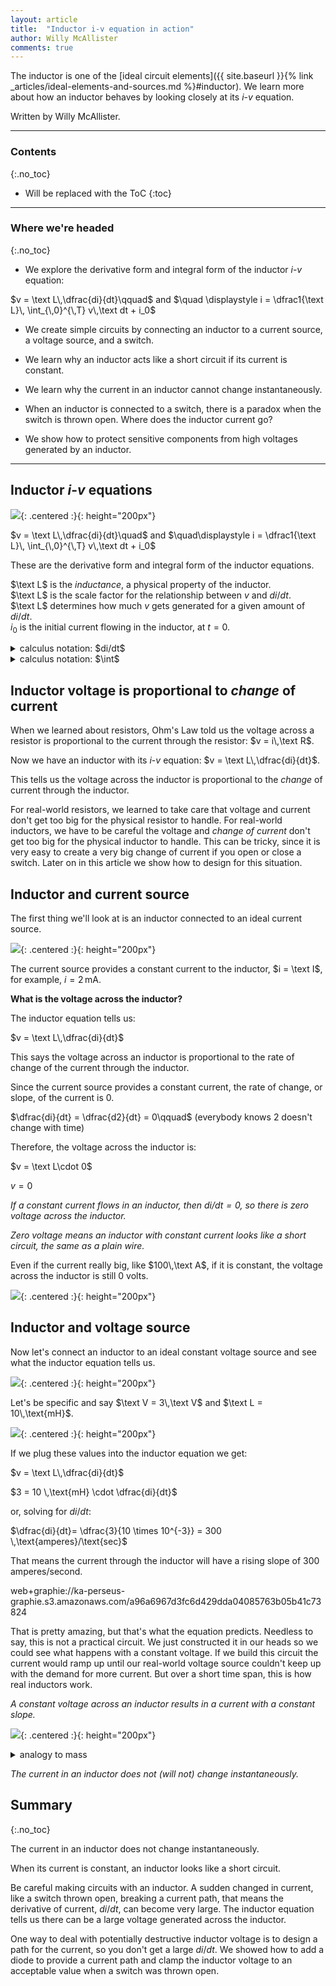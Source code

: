 ```yaml
---
layout: article
title:  "Inductor i-v equation in action"
author: Willy McAllister
comments: true
---
```


The inductor is one of the [ideal circuit elements]({{ site.baseurl }}{% link _articles/ideal-elements-and-sources.md %}#inductor). We learn more about how an inductor behaves by looking closely at its $i$-$v$ equation.

Written by Willy McAllister.

----

### Contents
{:.no_toc}

* Will be replaced with the ToC
{:toc}

----

### Where we're headed 
{:.no_toc}

* We explore the derivative form and integral form of the inductor $i$-$v$ equation:

$v = \text L\,\dfrac{di}{dt}\qquad$ and $\quad \displaystyle i = \dfrac1{\text L}\, \int_{\,0}^{\,T} v\,\text dt + i_0$

* We create simple circuits by connecting an inductor to a current source, a voltage source, and a switch. 

* We learn why an inductor acts like a short circuit if its current is constant.

* We learn why the current in an inductor cannot change instantaneously.

* When an inductor is connected to a switch, there is a paradox when the switch is thrown open. Where does the inductor current go? 

* We show how to protect sensitive components from high voltages generated by an inductor.

---

## Inductor $i$-$v$ equations

![](https://ka-perseus-images.s3.amazonaws.com/88daa30b2015bbaab75bc94874bdeab712104f74.svg){: .centered :}{: height="200px"}

$v = \text L\,\dfrac{di}{dt}\quad$ and $\quad\displaystyle i = \dfrac1{\text L}\, \int_{\,0}^{\,T} v\,\text dt + i_0$    

These are the derivative form and integral form of the inductor  equations.

$\text L$ is the *inductance*, a physical property of the inductor.  
$\text L$ is the scale factor for the relationship between $v$ and $di/dt$.  
$\text L$ determines how much $v$ gets generated for a given amount of $di/dt$.  
$i_0$ is the initial current flowing in the inductor, at $t=0$. 

<details>
<summary>calculus notation: $di/dt$</summary>
<p>$v = \text L\,\dfrac{di}{dt}$</p>

<p>$d$ is calculus notation for 'differential', or "a tiny change in ...". For example, $dt$ means 'a tiny change in time'. When you see it in a ratio, like $di/dt$, that means, "a tiny change in $i$ (current) for each tiny change in time" An expression like $di/dt$ is called a <a href="https://www.khanacademy.org/math/ap-calculus-ab/ab-derivative-intro/ab-defining-derivative/v/calculus-derivatives-1-new-hd-version">derivative</a>. This derivative is the slope of current when it is plotted against time.</p>
</details>

<details>
<summary>calculus notation: $\int$ </summary>
<p>$\displaystyle i = \dfrac1{\text L}\, \int_{\,0}^{\,T} v\,\text dt + i_0$</p>

<p>The loopy $\int$ symbol is also from calculus. It is an <a href="https://www.khanacademy.org/math/ap-calculus-ab/ab-antiderivatives-ftc/ab-antiderivatives-intro/v/antiderivatives-and-indefinite-integrals">integral</a> sign. It's meaning is similar to the summation symbol $\Sigma$. In the inductor equation, the integral sign means you add up the voltage at every tiny interval of time, $dt$, starting at time $t=0$ and stopping at time $t=T$. Integration is the opposite of taking the derivative.</p>
</details>

## Inductor voltage is proportional to *change* of current

When we learned about resistors, Ohm's Law told us the voltage across a resistor is proportional to the current through the resistor: $v = i\,\text R$. 

Now we have an inductor with its $i$-$v$ equation: $v = \text L\,\dfrac{di}{dt}$.

This tells us the voltage across the inductor is proportional to the *change* of current through the inductor. 

For real-world resistors, we learned to take care that voltage and current don't get too big for the physical resistor to handle. 
For real-world inductors, we have to be careful the voltage and *change of current* don't get too big for the physical inductor to handle. This can be tricky, since it is very easy to create a very big change of current if you open or close a switch. Later on in this article we show how to design for this situation.

## Inductor and current source

The first thing we'll look at is an inductor connected to an ideal current source. 

![](https://ka-perseus-images.s3.amazonaws.com/b9070d62ff9d8e0ab7ab350e86abf31ba033bdf4.svg){: .centered :}{: height="200px"}

The current source provides a constant current to the inductor, $i = \text I$, for example, $i = 2 \,\text{mA}$. 

**What is the voltage across the inductor?** 

The inductor equation tells us:

$v = \text L\,\dfrac{di}{dt}$

This says the voltage across an inductor is proportional to the rate of change of the current through the inductor.

Since the current source provides a constant current, the rate of change, or slope, of the current is $0$. 

$\dfrac{di}{dt} = \dfrac{d2}{dt} = 0\qquad$ (everybody knows $2$ doesn't change with time)

Therefore, the voltage across the inductor is: 

$v = \text L\cdot 0$  

$v = 0$

*If a constant current flows in an inductor, then $di/dt = 0$, so there is zero voltage across the inductor.* 

*Zero voltage means an inductor with constant current looks like a short circuit, the same as a plain wire.*

Even if the current really big, like $100\,\text A$, if it is constant, the voltage across the inductor is still $0$ volts.

![](https://ka-perseus-images.s3.amazonaws.com/bccb33a1ffae9917f5426fcbdf43fff7754e5a88.svg){: .centered :}{: height="200px"}

## Inductor and voltage source

Now let's connect an inductor to an ideal constant voltage source and see what the inductor equation tells us.

![](https://ka-perseus-images.s3.amazonaws.com/aa7e6df06bfef948fe562e3119d76b80c2984c27.svg){: .centered :}{: height="200px"}

Let's be specific and say $\text V = 3\,\text V$ and $\text L = 10\,\text{mH}$. 

![](https://ka-perseus-images.s3.amazonaws.com/a276a0e7a21337ca28b29f25c3c53021b714baf2.svg){: .centered :}{: height="200px"}

If we plug these values into the inductor equation we get:

$v = \text L\,\dfrac{di}{dt}$

$3 = 10 \,\text{mH} \cdot \dfrac{di}{dt}$

or, solving for $di/dt$:

$\dfrac{di}{dt}= \dfrac{3}{10 \times 10^{-3}} = 300 \,\text{amperes}/\text{sec}$

That means the current through the inductor will have a rising slope of $300\,\text{amperes}/\text{second}$. 

web+graphie://ka-perseus-graphie.s3.amazonaws.com/a96a6967d3fc6d429dda04085763b05b41c73824

That is pretty amazing, but that's what the equation predicts. Needless to say, this is not a practical circuit. We just constructed it in our heads so we could see what happens with a constant voltage. If we build this circuit the current would ramp up until our real-world voltage source couldn't keep up with the demand for more current. But over a short time span, this is how real inductors work.

*A constant voltage across an inductor results in a current with a constant slope.*

![](https://ka-perseus-images.s3.amazonaws.com/a276a0e7a21337ca28b29f25c3c53021b714baf2.svg){: .centered :}{: height="200px"}



<details>
<summary>analogy to mass</summary>
<p>Inductance is analogous to mass or inertia in a mechanical system. The energy in the magnetic field of an inductor doesn't allow the current to change instantaneously, just like the mass of the car tends to resist changes in velocity. A car cannot be stopped or started instantaneously. An inductor is basically the electrical version of Newton's First Law of Motion (also called the Law of Inertia): A body in motion tends to stay in motion.</p>
</details>

*The current in an inductor does not (will not) change instantaneously.*




## Summary
{:.no_toc}

The current in an inductor does not change instantaneously.

When its current is constant, an inductor looks like a short circuit.

Be careful making circuits with an inductor. A sudden changed in current, like a switch thrown open, breaking a current path, that means the derivative of current, $di/dt$, can become very large. The inductor equation tells us there can be a large voltage generated across the inductor. 

One way to deal with potentially destructive inductor voltage is to design a path for the current, so you don't get a large $di/dt$. We showed how to add a diode to provide a current path and clamp the inductor voltage to an acceptable value  when a switch was thrown open.
